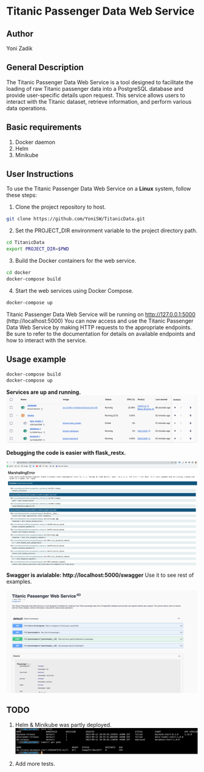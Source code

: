 # Titanic Passenger Data Web Service

## Author
Yoni Zadik

## General Description

The Titanic Passenger Data Web Service is a tool designed to facilitate the loading of raw Titanic passenger data into a PostgreSQL database and provide user-specific details upon request. This service allows users to interact with the Titanic dataset, retrieve information, and perform various data operations.

## Basic requirements
1) Docker daemon
2) Helm
3) Minikube

## User Instructions

To use the Titanic Passenger Data Web Service on a **Linux** system, follow these steps:

1. Clone the project repository to host.

```bash
git clone https://github.com/YoniSW/TitanicData.git
```

2. Set the PROJECT_DIR environment variable to the project directory path.
```bash
cd TitanicData
export PROJECT_DIR=$PWD
```

3. Build the Docker containers for the web service.
```bash
cd docker
docker-compose build
```

4. Start the web services using Docker Compose.
```bash
docker-compose up
```

Titanic Passenger Data Web Service will be running on http://127.0.0.1:5000 (http://localhost:5000)
You can now access and use the Titanic Passenger Data Web Service by making HTTP requests to the appropriate endpoints. Be sure to refer to the documentation for details on available endpoints and how to interact with the service.
## Usage example

```bash
docker-compose build
docker-compose up
```
**Services are up and running.**
![Alt Text](images/RunningContainers.png)



**Debugging the code is easier with flask_restx.**

![Alt Text](images/UseRestXToDebug.png)


**Swagger is avialable: http://localhost:5000/swagger**
Use it to see rest of examples.

![Alt Text](images/Swagger.png)


## TODO
1) Helm & Minikube was partly deployed.
![Alt Text](images/HelmDeploy.png)

2) Add more tests.
